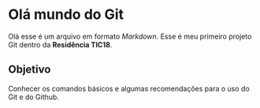# Olá mundo do Git
Olá esse é um arquivo em formato *Markdown*.
Esse é meu primeiro projeto Git dentro da **Residência
TIC18**.
## Objetivo
Conhecer os comandos básicos e algumas recomendações
para o uso do Git e do Github.